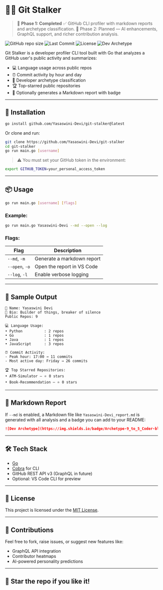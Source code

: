 # 🕵️‍♀️ Git Stalker

> 🔖 **Phase 1: Completed**
> ✅ GitHub CLI profiler with markdown reports and archetype classification.
> 🚧 Phase 2: Planned — AI enhancements, GraphQL support, and richer contribution analysis.

![GitHub repo size](https://img.shields.io/github/repo-size/Yasaswini-Devi/git-stalker)
![Last Commit](https://img.shields.io/github/last-commit/Yasaswini-Devi/git-stalker)
![License](https://img.shields.io/github/license/Yasaswini-Devi/git-stalker)
![Dev Archetype](https://img.shields.io/badge/Archetype-9_to_5_Coder-blueviolet)

Git Stalker is a developer profiler CLI tool built with Go that analyzes a GitHub user's public activity and summarizes:

- 💻 Language usage across public repos
- ⏰ Commit activity by hour and day
- 🧠 Developer archetype classification
- 🏆 Top-starred public repositories
- 📄 Optionally generates a Markdown report with badge

---

## 🚀 Installation

```bash
go install github.com/Yasaswini-Devi/git-stalker@latest
```

Or clone and run:

```bash
git clone https://github.com/Yasaswini-Devi/git-stalker
cd git-stalker
go run main.go [username]
```

> ⚠️ You must set your GitHub token in the environment:
```bash
export GITHUB_TOKEN=your_personal_access_token
```

---

## 📦 Usage

```bash
go run main.go [username] [flags]
```

### Example:

```bash
go run main.go Yasaswini-Devi --md --open --log
```

### Flags:

| Flag | Description |
|------|-------------|
| `--md`, `-m` | Generate a markdown report |
| `--open`, `-o` | Open the report in VS Code |
| `--log`, `-l` | Enable verbose logging |

---

## 📝 Sample Output

```
👤 Name: Yasaswini Devi
📝 Bio: Builder of things, breaker of silence
Public Repos: 9

💻 Language Usage:
• Python          : 2 repos
• Go              : 1 repos
• Java            : 1 repos
• JavaScript      : 3 repos

⏰ Commit Activity:
- Peak hour: 17:00 → 11 commits
- Most active day: Friday → 26 commits

🏆 Top Starred Repositories:
• ATM-Simulator – ⭐ 0 stars
• Book-Recommendation – ⭐ 0 stars
```

---

## 📄 Markdown Report

If `--md` is enabled, a Markdown file like `Yasaswini-Devi_report.md` is generated with all analysis and a badge you can add to your README:

```markdown
![Dev Archetype](https://img.shields.io/badge/Archetype-9_to_5_Coder-blueviolet)
```

---

## 🛠️ Tech Stack

- [Go](https://golang.org/)
- [Cobra](https://github.com/spf13/cobra) for CLI
- GitHub REST API v3 (GraphQL in future)
- Optional: VS Code CLI for preview

---

## 📜 License

This project is licensed under the [MIT License](LICENSE).

---

## 🙌 Contributions

Feel free to fork, raise issues, or suggest new features like:
- GraphQL API integration
- Contributor heatmaps
- AI-powered personality predictions

---

## 🌟 Star the repo if you like it!